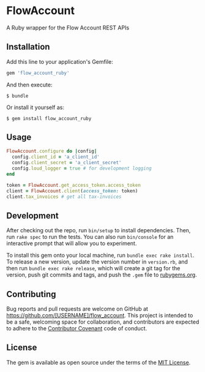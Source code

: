 # FlowAccount

A Ruby wrapper for the Flow Account REST APIs

## Installation

Add this line to your application's Gemfile:

```ruby
gem 'flow_account_ruby'
```

And then execute:

    $ bundle

Or install it yourself as:

    $ gem install flow_account_ruby

## Usage

```ruby
FlowAccount.configure do |config|
  config.client_id = 'a_client_id'
  config.client_secret = 'a_client_secret'
  config.loud_logger = true # for development logging
end

token = FlowAccount.get_access_token.access_token
client = FlowAccount.client(access_token: token)
client.tax_invoices # get all tax-invoices
```

## Development

After checking out the repo, run `bin/setup` to install dependencies. Then, run `rake spec` to run the tests. You can also run `bin/console` for an interactive prompt that will allow you to experiment.

To install this gem onto your local machine, run `bundle exec rake install`. To release a new version, update the version number in `version.rb`, and then run `bundle exec rake release`, which will create a git tag for the version, push git commits and tags, and push the `.gem` file to [rubygems.org](https://rubygems.org).

## Contributing

Bug reports and pull requests are welcome on GitHub at https://github.com/[USERNAME]/flow_account. This project is intended to be a safe, welcoming space for collaboration, and contributors are expected to adhere to the [Contributor Covenant](http://contributor-covenant.org) code of conduct.


## License

The gem is available as open source under the terms of the [MIT License](http://opensource.org/licenses/MIT).
